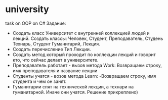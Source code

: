 # university
task on OOP on C#
Задание: 
-	Создать класс Университет с внутренней коллекцией людей и лекций.
Создать классы:
Человек, Студент, Преподаватель, Студень Технарь, Студент Гуманитарий, Лекция.
-	Создать перечисление Тип Лекции.
-	Создать метод который проходит по коллекции лекций и говорит кто, что сейчас делает в университете.
-	Преподаватель работает - вызов метода Work:
Возвращаем строку, имя преподавателя и название лекции
-	Студенты учатся - возов метода Learn:
-Возвращаем строку, имя студента и чем он занят.
- Гуманитарии спят на технической лекции, а технари на гуманитарной. Иначе они учатся.
Решение прикреплено)
